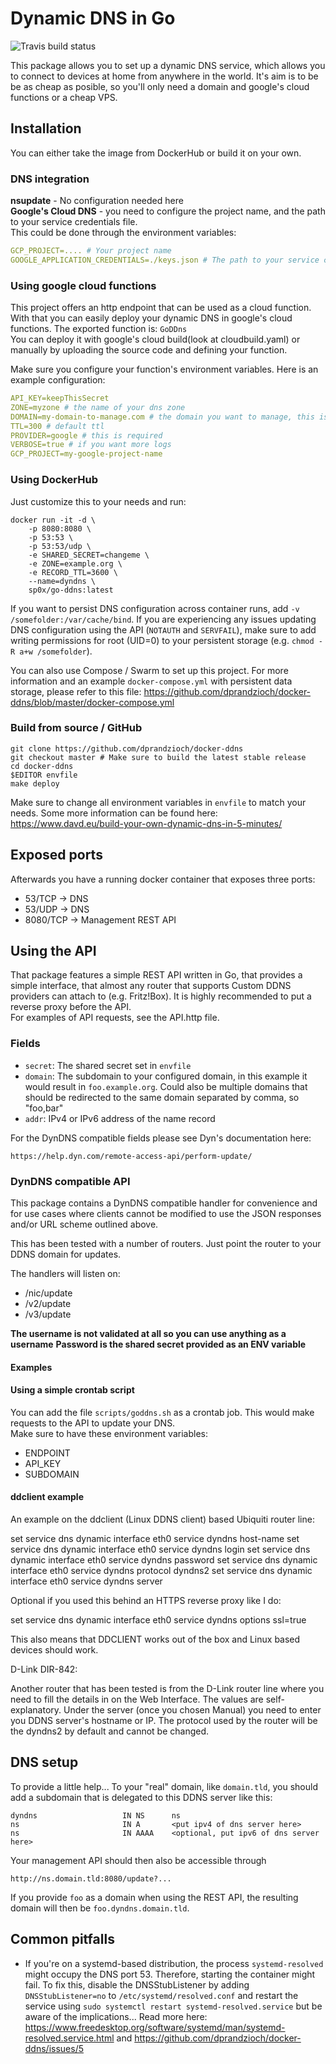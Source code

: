 # Dynamic DNS in Go

![Travis build status](https://travis-ci.com/sp0x/go-ddns.svg?branch=master)

This package allows you to set up a dynamic DNS service, which allows you to connect to
devices at home from anywhere in the world. 
It's aim is to be be as cheap as posible, so you'll only need a domain and google's cloud functions or a cheap VPS.

## Installation

You can either take the image from DockerHub or build it on your own.

### DNS integration
**nsupdate** - No configuration needed here  
**Google's Cloud DNS** - you need to configure the project name, and the path to your service credentials file.  
This could be done through the environment variables:
```yaml
GCP_PROJECT=.... # Your project name
GOOGLE_APPLICATION_CREDENTIALS=./keys.json # The path to your service credentials.
```

### Using google cloud functions
This project offers an http endpoint that can be used as a cloud function.
With that you can easily deploy your dynamic DNS in google's cloud functions.
The exported function is: `GoDDns`  
You can deploy it with google's cloud build(look at cloudbuild.yaml) or manually by uploading the source code and defining your function.

Make sure you configure your function's environment variables. Here is an example configuration:
```yaml
API_KEY=keepThisSecret
ZONE=myzone # the name of your dns zone
DOMAIN=my-domain-to-manage.com # the domain you want to manage, this is optional
TTL=300 # default ttl
PROVIDER=google # this is required
VERBOSE=true # if you want more logs
GCP_PROJECT=my-google-project-name
```

### Using DockerHub

Just customize this to your needs and run:

```
docker run -it -d \
    -p 8080:8080 \
    -p 53:53 \
    -p 53:53/udp \
    -e SHARED_SECRET=changeme \
    -e ZONE=example.org \
    -e RECORD_TTL=3600 \
    --name=dyndns \
    sp0x/go-ddns:latest
```

If you want to persist DNS configuration across container runs, add `-v /somefolder:/var/cache/bind`. If you are experiencing any 
issues updating DNS configuration using the API (`NOTAUTH` and `SERVFAIL`), make sure to add writing permissions for root (UID=0) to your 
persistent storage (e.g. `chmod -R a+w /somefolder`).

You can also use Compose / Swarm to set up this project. For more information and an example `docker-compose.yml` with persistent data 
storage, please refer to this file: https://github.com/dprandzioch/docker-ddns/blob/master/docker-compose.yml

### Build from source / GitHub

```
git clone https://github.com/dprandzioch/docker-ddns
git checkout master # Make sure to build the latest stable release
cd docker-ddns
$EDITOR envfile
make deploy
```

Make sure to change all environment variables in `envfile` to match your needs. Some more information can be found here: 
https://www.davd.eu/build-your-own-dynamic-dns-in-5-minutes/

## Exposed ports

Afterwards you have a running docker container that exposes three ports:

* 53/TCP    -> DNS
* 53/UDP    -> DNS
* 8080/TCP  -> Management REST API


## Using the API

That package features a simple REST API written in Go, that provides a simple
interface, that almost any router that supports Custom DDNS providers can
attach to (e.g. Fritz!Box). It is highly recommended to put a reverse proxy
before the API.  
For examples of API requests, see the API.http file.

### Fields

* `secret`: The shared secret set in `envfile`
* `domain`: The subdomain to your configured domain, in this example it would
   result in `foo.example.org`. Could also be multiple domains that should be
   redirected to the same domain separated by comma, so "foo,bar"
* `addr`: IPv4 or IPv6 address of the name record


For the DynDNS compatible fields please see Dyn's documentation here: 

```
https://help.dyn.com/remote-access-api/perform-update/
```

### DynDNS compatible API

This package contains a DynDNS compatible handler for convenience and for use cases
where clients cannot be modified to use the JSON responses and/or URL scheme outlined
above.

This has been tested with a number of routers. Just point the router to your DDNS domain
for updates.

The handlers will listen on:
* /nic/update
* /v2/update
* /v3/update


**The username is not validated at all so you can use anything as a username**
**Password is the shared secret provided as an ENV variable**

#### Examples

#### Using a simple crontab script
You can add the file `scripts/goddns.sh` as a crontab job. This would make requests to the 
API to update your DNS.  
Make sure to have these environment variables: 
- ENDPOINT
- API_KEY
- SUBDOMAIN

#### ddclient example
An example on the ddclient (Linux DDNS client) based Ubiquiti router line:

set service dns dynamic interface eth0 service dyndns host-name <your-ddns-hostname-to-be-updated>
set service dns dynamic interface eth0 service dyndns login <anything-as-username-is-not-validated>
set service dns dynamic interface eth0 service dyndns password <shared-secret>
set service dns dynamic interface eth0 service dyndns protocol dyndns2
set service dns dynamic interface eth0 service dyndns server <your-ddns-server>

Optional if you used this behind an HTTPS reverse proxy like I do:

set service dns dynamic interface eth0 service dyndns options ssl=true

This also means that DDCLIENT works out of the box and Linux based devices should work.

D-Link DIR-842:

Another router that has been tested is from the D-Link router line where you need to fill the 
details in on the Web Interface. The values are self-explanatory. Under the server (once you chosen Manual)
you need to enter you DDNS server's hostname or IP. The protocol used by the router will be the 
dyndns2 by default and cannot be changed.

## DNS setup

To provide a little help... To your "real" domain, like `domain.tld`, you
should add a subdomain that is delegated to this DDNS server like this:

```
dyndns                   IN NS      ns
ns                       IN A       <put ipv4 of dns server here>
ns                       IN AAAA    <optional, put ipv6 of dns server here>
```

Your management API should then also be accessible through

```
http://ns.domain.tld:8080/update?...
```

If you provide `foo` as a domain when using the REST API, the resulting domain
will then be `foo.dyndns.domain.tld`.

## Common pitfalls

* If you're on a systemd-based distribution, the process `systemd-resolved` might occupy the DNS port 53. 
Therefore, starting the container might fail. 
To fix this, disable the DNSStubListener by adding `DNSStubListener=no` to `/etc/systemd/resolved.conf` 
and restart the service using `sudo systemctl restart systemd-resolved.service` 
but be aware of the implications... 
Read more here: https://www.freedesktop.org/software/systemd/man/systemd-resolved.service.html and https://github.com/dprandzioch/docker-ddns/issues/5

